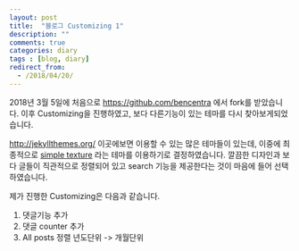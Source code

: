 ```yaml
---
layout: post
title:  "블로그 Customizing 1"
description: ""
comments: true
categories: diary
tags : [blog, diary]
redirect_from:
  - /2018/04/20/
---
```


2018년 3월 5일에 처음으로 https://github.com/bencentra 에서 fork를 받았습니다. 이후 Customizing을 진행하였고, 보다 다른기능이 있는 테마를 다시 찾아보게되었습니다.

http://jekyllthemes.org/ 이곳에보면 이용할 수 있는 많은 테마들이 있는데, 이중에 최종적으로 [simple texture](https://github.com/yizeng/jekyll-theme-simple-texture) 라는 테마를 이용하기로 결정하였습니다. 깔끔한 디자인과 보다 글들이 직관적으로 정렬되어 있고 search 기능을 제공한다는 것이 마음에 들어 선택하였습니다.

제가 진행한 Customizing은 다음과 같습니다.

1. 댓글기능 추가
2. 댓글 counter 추가
3. All posts 정렬 년도단위 -> 개월단위

